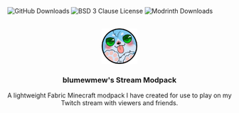 ![GitHub Downloads](https://img.shields.io/github/downloads/haruyuki/blumewmew-stream-modpack/total?logo=github&style=for-the-badge)
![BSD 3 Clause License](https://img.shields.io/github/license/haruyuki/blumewmew-stream-modpack?style=for-the-badge)
![Modrinth Downloads](https://img.shields.io/modrinth/dt/blumewmew-stream-modpack?logo=modrinth&label=Download%20from%20Modrinth&style=for-the-badge)


<!-- PROJECT LOGO -->
<br />
<div align="center">
  <img src="images/icon.png" width="80" height="80">

  ### blumewmew's Stream Modpack

  A lightweight Fabric Minecraft modpack I have created for use to play on my Twitch stream with viewers and friends.

</div>
